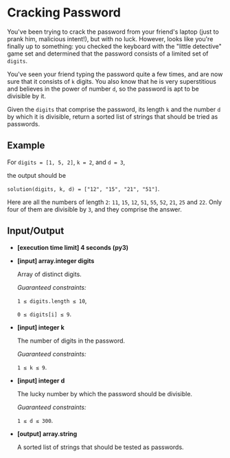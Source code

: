 # Cracking Password

You've been trying to crack the password from your friend's laptop (just to prank him, malicious intent!), but with no luck. However, looks like you're finally up to something: you checked the keyboard with the "little detective" game set and determined that the password consists of a limited set of `digits`.

You've seen your friend typing the password quite a few times, and are now sure that it consists of `k` digits. You also know that he is very superstitious and believes in the power of number `d`, so the password is apt to be divisible by it.

Given the `digits` that comprise the password, its length `k` and the number `d` by which it is divisible, return a sorted list of strings that should be tried as passwords.

## Example

For `digits = [1, 5, 2]`, `k = 2`, and `d = 3`,

the output should be

`solution(digits, k, d) = ["12", "15", "21", "51"]`.

Here are all the numbers of length `2`: `11`, `15`, `12`, `51`, `55`, `52`, `21`, `25` and `22`. Only four of them are divisible by `3`, and they comprise the answer.

## Input/Output

- **[execution time limit] 4 seconds (py3)**

- **[input] array.integer digits**

	Array of distinct digits.

	*Guaranteed constraints:*

	`1 ≤ digits.length ≤ 10`,

	`0 ≤ digits[i] ≤ 9`.

- **[input] integer k**

	The number of digits in the password.

	*Guaranteed constraints:*

	`1 ≤ k ≤ 9`.

- **[input] integer d**

	The lucky number by which the password should be divisible.

	*Guaranteed constraints:*

	`1 ≤ d ≤ 300`.

- **[output] array.string**

	A sorted list of strings that should be tested as passwords.
